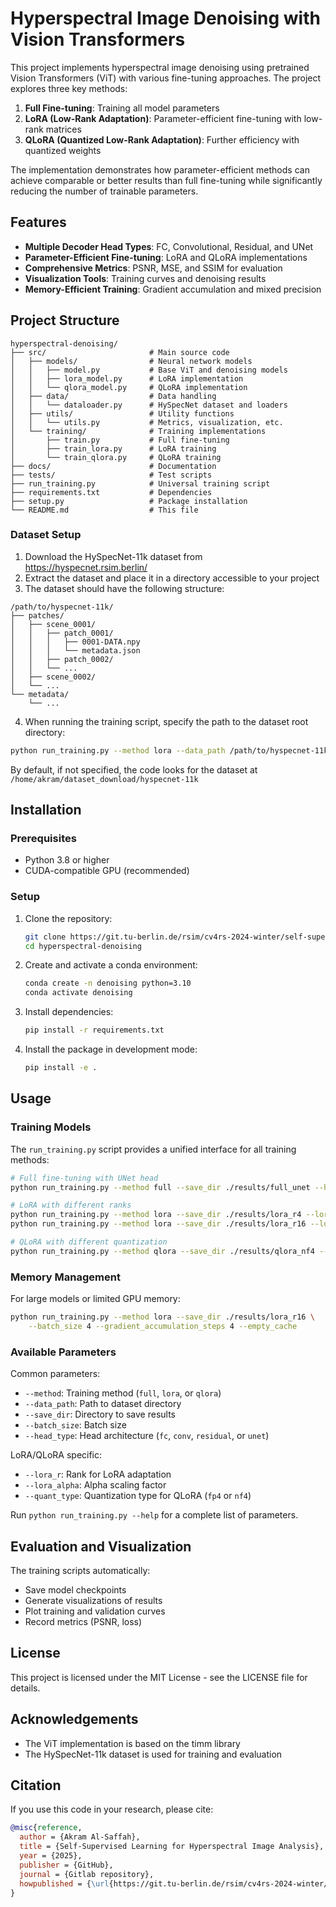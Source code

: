 # Hyperspectral Image Denoising with Vision Transformers

This project implements hyperspectral image denoising using pretrained Vision Transformers (ViT) with various fine-tuning approaches. The project explores three key methods:

1. **Full Fine-tuning**: Training all model parameters
2. **LoRA (Low-Rank Adaptation)**: Parameter-efficient fine-tuning with low-rank matrices
3. **QLoRA (Quantized Low-Rank Adaptation)**: Further efficiency with quantized weights

The implementation demonstrates how parameter-efficient methods can achieve comparable or better results than full fine-tuning while significantly reducing the number of trainable parameters.

## Features

- **Multiple Decoder Head Types**: FC, Convolutional, Residual, and UNet
- **Parameter-Efficient Fine-tuning**: LoRA and QLoRA implementations
- **Comprehensive Metrics**: PSNR, MSE, and SSIM for evaluation
- **Visualization Tools**: Training curves and denoising results
- **Memory-Efficient Training**: Gradient accumulation and mixed precision

## Project Structure

```
hyperspectral-denoising/
├── src/                       # Main source code
│   ├── models/                # Neural network models
│   │   ├── model.py           # Base ViT and denoising models
│   │   ├── lora_model.py      # LoRA implementation
│   │   └── qlora_model.py     # QLoRA implementation
│   ├── data/                  # Data handling
│   │   └── dataloader.py      # HySpecNet dataset and loaders
│   ├── utils/                 # Utility functions
│   │   └── utils.py           # Metrics, visualization, etc.
│   └── training/              # Training implementations
│       ├── train.py           # Full fine-tuning
│       ├── train_lora.py      # LoRA training
│       └── train_qlora.py     # QLoRA training
├── docs/                      # Documentation
├── tests/                     # Test scripts
├── run_training.py            # Universal training script
├── requirements.txt           # Dependencies
├── setup.py                   # Package installation
└── README.md                  # This file
```


### Dataset Setup

1. Download the HySpecNet-11k dataset from https://hyspecnet.rsim.berlin/
2. Extract the dataset and place it in a directory accessible to your project
3. The dataset should have the following structure:

```
/path/to/hyspecnet-11k/
├── patches/
│   ├── scene_0001/
│   │   ├── patch_0001/
│   │   │   ├── 0001-DATA.npy
│   │   │   └── metadata.json
│   │   ├── patch_0002/
│   │   └── ...
│   ├── scene_0002/
│   └── ...
└── metadata/
    └── ...
```

4. When running the training script, specify the path to the dataset root directory:

```bash
python run_training.py --method lora --data_path /path/to/hyspecnet-11k --save_dir ./results/lora_r8
```

By default, if not specified, the code looks for the dataset at `/home/akram/dataset_download/hyspecnet-11k`



## Installation

### Prerequisites

- Python 3.8 or higher
- CUDA-compatible GPU (recommended)

### Setup

1. Clone the repository:
   ```bash
   git clone https://git.tu-berlin.de/rsim/cv4rs-2024-winter/self-supervised-learning-for-hyperspectral-image-analysis/-/tree/akram
   cd hyperspectral-denoising
   ```

2. Create and activate a conda environment:
   ```bash
   conda create -n denoising python=3.10
   conda activate denoising
   ```

3. Install dependencies:
   ```bash
   pip install -r requirements.txt
   ```

4. Install the package in development mode:
   ```bash
   pip install -e .
   ```

## Usage

### Training Models

The `run_training.py` script provides a unified interface for all training methods:

```bash
# Full fine-tuning with UNet head
python run_training.py --method full --save_dir ./results/full_unet --head_type unet

# LoRA with different ranks
python run_training.py --method lora --save_dir ./results/lora_r4 --lora_r 4 --lora_alpha 8
python run_training.py --method lora --save_dir ./results/lora_r16 --lora_r 16 --lora_alpha 32

# QLoRA with different quantization
python run_training.py --method qlora --save_dir ./results/qlora_nf4 --quant_type nf4
```

### Memory Management

For large models or limited GPU memory:

```bash
python run_training.py --method lora --save_dir ./results/lora_r16 \
    --batch_size 4 --gradient_accumulation_steps 4 --empty_cache
```

### Available Parameters

Common parameters:
- `--method`: Training method (`full`, `lora`, or `qlora`)
- `--data_path`: Path to dataset directory
- `--save_dir`: Directory to save results
- `--batch_size`: Batch size
- `--head_type`: Head architecture (`fc`, `conv`, `residual`, or `unet`)

LoRA/QLoRA specific:
- `--lora_r`: Rank for LoRA adaptation
- `--lora_alpha`: Alpha scaling factor
- `--quant_type`: Quantization type for QLoRA (`fp4` or `nf4`)

Run `python run_training.py --help` for a complete list of parameters.

## Evaluation and Visualization

The training scripts automatically:
- Save model checkpoints
- Generate visualizations of results
- Plot training and validation curves
- Record metrics (PSNR, loss)

## License

This project is licensed under the MIT License - see the LICENSE file for details.

## Acknowledgements

- The ViT implementation is based on the timm library
- The HySpecNet-11k dataset is used for training and evaluation

## Citation

If you use this code in your research, please cite:

```bibtex
@misc{reference,
  author = {Akram Al-Saffah},
  title = {Self-Supervised Learning for Hyperspectral Image Analysis},
  year = {2025},
  publisher = {GitHub},
  journal = {Gitlab repository},
  howpublished = {\url{https://git.tu-berlin.de/rsim/cv4rs-2024-winter/self-supervised-learning-for-hyperspectral-image-analysis/-/tree/akram?ref_type=heads}}
}
```